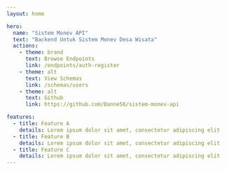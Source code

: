 ```yaml
---
layout: home

hero:
  name: "Sistem Monev API"
  text: "Backend Untuk Sistem Monev Desa Wisata"
  actions:
    - theme: brand
      text: Browse Endpoints
      link: /endpoints/auth-register
    - theme: alt
      text: View Schemas
      link: /schemas/users
    - theme: alt
      text: Github
      link: https://github.com/Danne56/sistem-monev-api

features:
  - title: Feature A
    details: Lorem ipsum dolor sit amet, consectetur adipiscing elit
  - title: Feature B
    details: Lorem ipsum dolor sit amet, consectetur adipiscing elit
  - title: Feature C
    details: Lorem ipsum dolor sit amet, consectetur adipiscing elit
---
```

